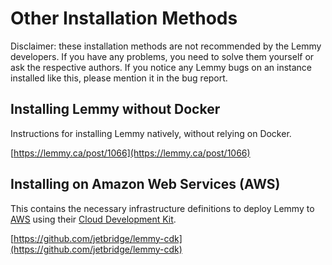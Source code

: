 # Other Installation Methods

Disclaimer: these installation methods are not recommended by the Lemmy developers. If you have any problems, you need to solve them yourself or ask the respective authors. If you notice any Lemmy bugs on an instance installed like this, please mention it in the bug report.

## Installing Lemmy without Docker

Instructions for installing Lemmy natively, without relying on Docker.

[https://lemmy.ca/post/1066](https://lemmy.ca/post/1066)

## Installing on Amazon Web Services (AWS)

This contains the necessary infrastructure definitions to deploy Lemmy to [AWS](https://aws.amazon.com/) using their [Cloud Development Kit](https://docs.aws.amazon.com/cdk/latest/guide/home.html).

[https://github.com/jetbridge/lemmy-cdk](https://github.com/jetbridge/lemmy-cdk)
